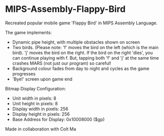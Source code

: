 # MIPS-Assembly-Flappy-Bird

Recreated popular mobile game 'Flappy Bird' in MIPS Assembly Language.

The game implements:

  - Dynamic pipe height, with multiple obstacles shown on screen
  - Two birds. (Please note: 'f' moves the bird on the left (which is the main bird). 'j' moves the bird on the right. If the bird on the right 'dies', you can continue playing                     with f. But, tapping both 'f' and 'j' at the same time crashes MARS (not just our program) so careful!
  - Background colour fades from day to night and cycles as the game progresses
  - 'Bye!' screen upon game end


Bitmap Display Configuration:
 - Unit width in pixels: 8					     
 - Unit height in pixels: 8
 - Display width in pixels: 256
 - Display height in pixels: 256
 - Base Address for Display: 0x10008000 ($gp)
  

Made in collaboration with Colt Ma
